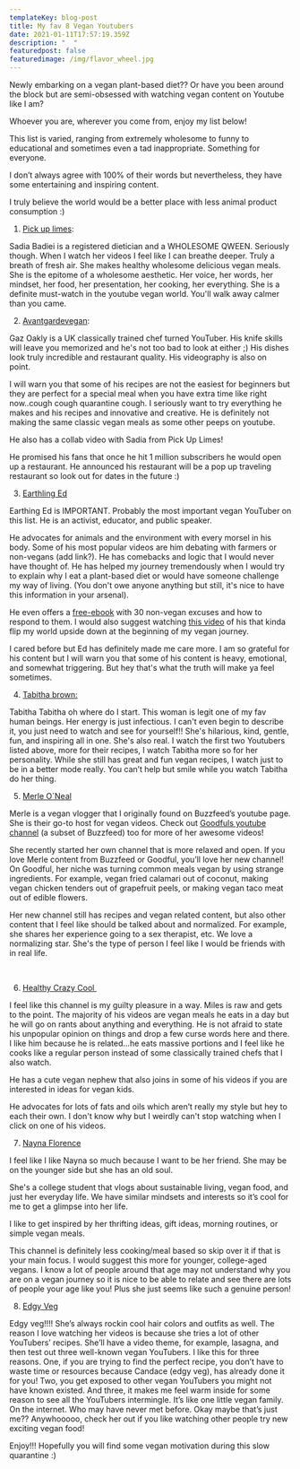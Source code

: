 ```yaml
---
templateKey: blog-post
title: My fav 8 Vegan Youtubers
date: 2021-01-11T17:57:19.359Z
description: "  "
featuredpost: false
featuredimage: /img/flavor_wheel.jpg
---
```

Newly embarking on a vegan plant-based diet?? Or have you been around the block but are semi-obsessed with watching vegan content on Youtube like I am? 



Whoever you are, wherever you come from, enjoy my list below!



This list is varied, ranging from extremely wholesome to funny to educational and sometimes even a tad inappropriate. Something for everyone.



I don’t always agree with 100% of their words but nevertheless, they have some entertaining and inspiring content.



I truly believe the world would be a better place with less animal product consumption :)



1. [Pick up limes](https://www.youtube.com/channel/UCq2E1mIwUKMWzCA4liA_XGQ):



Sadia Badiei is a registered dietician and a WHOLESOME QWEEN. Seriously though. When I watch her videos I feel like I can breathe deeper. Truly a breath of fresh air. She makes healthy wholesome delicious vegan meals. She is the epitome of a wholesome aesthetic. Her voice, her words, her mindset, her food, her presentation, her cooking, her everything. She is a definite must-watch in the youtube vegan world. You'll walk away calmer than you came. 



2. [Avantgardevegan](https://www.youtube.com/channel/UCF-ACPYNN0oXD4ihS5mbbmw): 



Gaz Oakly is a UK classically trained chef turned YouTuber. His knife skills will leave you memorized and he's not too bad to look at either ;) His dishes look truly incredible and restaurant quality. His videography is also on point. 



I will warn you that some of his recipes are not the easiest for beginners but they are perfect for a special meal when you have extra time like right now..cough cough quarantine cough. I seriously want to try everything he makes and his recipes and innovative and creative. He is definitely not making the same classic vegan meals as some other peeps on youtube. 



He also has a collab video with Sadia from Pick Up Limes!



He promised his fans that once he hit 1 million subscribers he would open up a restaurant. He announced his restaurant will be a pop up traveling restaurant so look out for dates in the future :)



3. [Earthling Ed](https://www.youtube.com/channel/UCVRrGAcUc7cblUzOhI1KfFg)



Earthing Ed is IMPORTANT. Probably the most important vegan YouTuber on this list. He is an activist, educator, and public speaker. 



He advocates for animals and the environment with every morsel in his body. Some of his most popular videos are him debating with farmers or non-vegans (add link?). He has comebacks and logic that I would never have thought of. He has helped my journey tremendously when I would try to explain why I eat a plant-based diet or would have someone challenge my way of living. (You don't owe anyone anything but still, it's nice to have this information in your arsenal).



He even offers a [free-ebook](https://earthlinged.org/ebook) with 30 non-vegan excuses and how to respond to them. I would also suggest watching [this video](https://www.youtube.com/watch?v=Z3u7hXpOm58) of his that kinda flip my world upside down at the beginning of my vegan journey. 



I cared before but Ed has definitely made me care more. I am so grateful for his content but I will warn you that some of his content is heavy, emotional, and somewhat triggering. But hey that's what the truth will make ya feel sometimes. 



4. [Tabitha brown:](https://www.youtube.com/c/TabithaBrown/videos?view=0&sort=p&flow=grid)



Tabitha Tabitha oh where do I start. This woman is legit one of my fav human beings. Her energy is just infectious. I can't even begin to describe it, you just need to watch and see for yourself!! She's hilarious, kind, gentle, fun, and inspiring all in one. She's also real. I watch the first two Youtubers listed above, more for their recipes, I watch Tabitha more so for her personality. While she still has great and fun vegan recipes, I watch just to be in a better mode really. You can’t help but smile while you watch Tabitha do her thing. 



5. [Merle O´Neal](https://www.youtube.com/channel/UCle9AaDvd89jq8qWT1QiWkw)



Merle is a vegan vlogger that I originally found on Buzzfeed’s youtube page. She is their go-to host for vegan videos. Check out [Goodfuls youtube channel](https://www.youtube.com/channel/UCEMArgthHuEtX-04qL_8puQ) (a subset of Buzzfeed) too for more of her awesome videos! 



She recently started her own channel that is more relaxed and open. If you love Merle content from Buzzfeed or Goodful, you’ll love her new channel! On Goodful, her niche was turning common meals vegan by using strange ingredients. For example, vegan fried calamari out of coconut, making vegan chicken tenders out of grapefruit peels, or making vegan taco meat out of edible flowers.



Her new channel still has recipes and vegan related content, but also other content that I feel like should be talked about and normalized. For example, she shares her experience going to a sex therapist, etc. We love a normalizing star. She's the type of person I feel like I would be friends with in real life. 



 

6. [Healthy Crazy Cool ](https://www.youtube.com/c/HealthyCrazyCool/featured)



I feel like this channel is my guilty pleasure in a way. Miles is raw and gets to the point. The majority of his videos are vegan meals he eats in a day but he will go on rants about anything and everything. He is not afraid to state his unpopular opinion on things and drop a few curse words here and there. I like him because he is related...he eats massive portions and I feel like he cooks like a regular person instead of some classically trained chefs that I also watch. 



He has a cute vegan nephew that also joins in some of his videos if you are interested in ideas for vegan kids.



He advocates for lots of fats and oils which aren’t really my style but hey to each their own. I don't know why but I weirdly can't stop watching when I click on one of his videos. 



7. [Nayna Florence](https://www.youtube.com/channel/UClH3eUwzfDTXxUjM8WIJuOg)



I feel like I like Nayna so much because I want to be her friend. She may be on the younger side but she has an old soul. 



She's a college student that vlogs about sustainable living, vegan food, and just her everyday life. We have similar mindsets and interests so it’s cool for me to get a glimpse into her life.

I like to get inspired by her thrifting ideas, gift ideas, morning routines, or simple vegan meals.



This channel is definitely less cooking/meal based so skip over it if that is your main focus. I would suggest this more for younger, college-aged vegans. I know a lot of people around that age may not understand why you are on a vegan journey so it is nice to be able to relate and see there are lots of people your age like you! Plus she just seems like such a genuine person!



8. [Edgy Veg](https://www.youtube.com/user/stillcurrentstudios)



Edgy veg!!!! She’s always rockin cool hair colors and outfits as well. The reason I love watching her videos is because she tries a lot of other YouTubers’ recipes. She’ll have a video theme, for example, lasagna, and then test out three well-known vegan YouTubers. I like this for three reasons. One, if you are trying to find the perfect recipe, you don’t have to waste time or resources because Candace (edgy veg), has already done it for you! Two, you get exposed to other vegan YouTubers you might not have known existed. And three, it makes me feel warm inside for some reason to see all the YouTubers intermingle. It’s like one little vegan family. On the internet. Who may have never met before. Okay maybe that’s just me?? Anywhooooo, check her out if you like watching other people try new exciting vegan food!



Enjoy!!! Hopefully you will find some vegan motivation during this slow quarantine :)